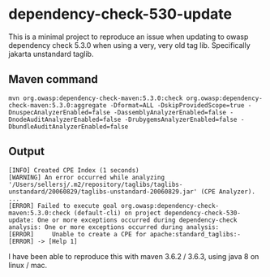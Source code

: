 # dependency-check-530-update

This is a minimal project to reproduce an issue when updating to owasp dependency check 5.3.0 when
using a very, very old tag lib. Specifically jakarta unstandard taglib.

## Maven command
```
mvn org.owasp:dependency-check-maven:5.3.0:check org.owasp:dependency-check-maven:5.3.0:aggregate -Dformat=ALL -DskipProvidedScope=true -DnuspecAnalyzerEnabled=false -DassemblyAnalyzerEnabled=false -DnodeAuditAnalyzerEnabled=false -DrubygemsAnalyzerEnabled=false -DbundleAuditAnalyzerEnabled=false
```

## Output
```
[INFO] Created CPE Index (1 seconds)
[WARNING] An error occurred while analyzing '/Users/sellersj/.m2/repository/taglibs/taglibs-unstandard/20060829/taglibs-unstandard-20060829.jar' (CPE Analyzer).
...
[ERROR] Failed to execute goal org.owasp:dependency-check-maven:5.3.0:check (default-cli) on project dependency-check-530-update: One or more exceptions occurred during dependency-check analysis: One or more exceptions occurred during analysis:
[ERROR] 	Unable to create a CPE for apache:standard_taglibs:-
[ERROR] -> [Help 1]
```

I have been able to reproduce this with maven 3.6.2 / 3.6.3, using java 8 on linux / mac.